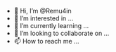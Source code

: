- 👋 Hi, I’m @Remu4in
- 👀 I’m interested in ...
- 🌱 I’m currently learning ...
- 💞️ I’m looking to collaborate on ...
- 📫 How to reach me ...

<!---
Remu4in/Remu4in is a ✨ special ✨ repository because its `README.md` (this file) appears on your GitHub profile.
You can click the Preview link to take a look at your changes.
--->

